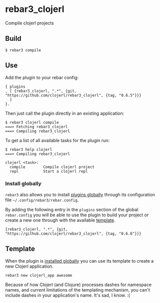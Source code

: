 rebar3_clojerl
=====

Compile clojerl projects

## Build

    $ rebar3 compile

## Use

Add the plugin to your rebar config:

    { plugins
    , [ {rebar3_clojerl, ".*", {git, "https://github.com/clojerl/rebar3_clojerl", {tag, "0.6.5"}}}
      ]
    }.

Then just call the plugin directly in an existing application:

    $ rebar3 clojerl compile
    ===> Fetching rebar3_clojerl
    ===> Compiling rebar3_clojerl

To get a list of all available tasks for the plugin run:

    $ rebar3 help clojerl
    ===> Compiling rebar3_clojerl

    clojerl <task>:
      compile        Compile clojerl project
      repl           Start a clojerl repl


### Install globally

`rebar3` also allows you to install [plugins globally][rebar3-plugins] through its
configuration file `~/.config/rebar3/rebar.config`.

By adding the following entry in the `plugins` section of the global `rebar.config`
you will be able to use the plugin to build your project or create a new one through
with the available [template](#template).

    {rebar3_clojerl, ".*", {git, "https://github.com/clojerl/rebar3_clojerl", {tag, "0.6.6"}}}

## Template

When the plugin is [installed globally](#install-globally) you can use its template
to create a new Clojerl application.

    rebar3 new clojerl_app awesome

Because of how Clojerl (and Clojure) processes dashes for namespace names, and
current limitations of the templating mechanism, you can't include dashes in your
application's name. It's sad, I know. :(

[rebar3-plugins]: https://www.rebar3.org/docs/using-available-plugins
